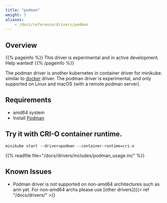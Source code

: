 ```yaml
---
title: "podman"
weight: 3
aliases:
    - /docs/reference/drivers/podman
---
```


## Overview

{{% pageinfo %}}
This driver is experimental and in active development. Help wanted!
{{% /pageinfo %}}

The podman driver is another kubernetes in container driver for minikube. similar to [docker](https://minikube.sigs.k8s.io/Drivers/docker/) driver. The podman driver is  experimental, and only supported on Linux and macOS (with a remote podman server).

## Requirements

- amd64 system 
- Install [Podman](https://podman.io/getting-started/installation) 

## Try it with CRI-O container runtime.

```shell
minikube start --driver=podman --container-runtime=cri-o
```

{{% readfile file="/docs/drivers/includes/podman_usage.inc" %}}

## Known Issues
- Podman driver is not supported on non-amd64 architectures such as arm yet. For non-amd64 archs please use [other drivers]({{< ref "/docs/drivers/" >}} 
